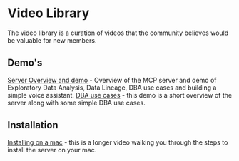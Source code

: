 # Video Library

The video library is a curation of videos that the community believes would be valuable for new members.

## Demo's
[Server Overview and demo](https://www.teradata.com/insights/videos/build-ai-agents-using-mcp-server) - Overview of the MCP server and demo of Exploratory Data Analysis, Data Lineage, DBA use cases and building a simple voice assistant.
[DBA use cases](https://www.youtube.com/watch?v=CYUs1tRoO1M&t=14s) - this demo is a short overview of the server along with some simple DBA use cases.


## Installation
[Installing on a mac](https://www.youtube.com/watch?v=QokGX1a5ZuU) - this is a longer video walking you through the steps to install the server on your mac.


